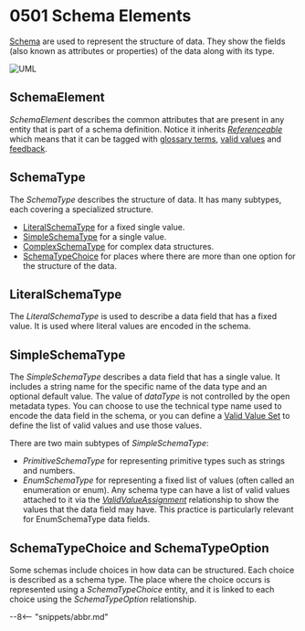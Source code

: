 <!-- SPDX-License-Identifier: CC-BY-4.0 -->
<!-- Copyright Contributors to the ODPi Egeria project. -->

# 0501 Schema Elements

[Schema](/concepts/schema) are used to represent the structure of data.  They show the fields (also known as attributes or properties) of the data along with its type.

![UML](0501-Schema-Elements.svg)

## SchemaElement

*SchemaElement* describes the common attributes that are present in any entity that is part of a schema definition.  Notice it inherits [*Referenceable*](/types/0/0010-Base-Model) which means that it can be tagged with [glossary terms](/types/3/0370-Semantic-Assignment), [valid values](/types/5/0545-Reference-Data) and [feedback](/types/1/0150-Feedback).

## SchemaType

The *SchemaType* describes the structure of data.  It has many subtypes, each covering a specialized structure.

* [LiteralSchemaType](#literalschematype) for a fixed single value.
* [SimpleSchemaType](#simpleschematype) for a single value.
* [ComplexSchemaType](/types/5/0505-Schema-Attributes) for complex data structures.
* [SchemaTypeChoice](#schematypechoice-and-schematypeoption) for places where there are more than one option for the structure of the data.

## LiteralSchemaType

The *LiteralSchemaType* is used to describe a data field that has a fixed value.  It is used where literal values are encoded in the schema. 

## SimpleSchemaType

The *SimpleSchemaType* describes a data field that has a single value.  It includes a string name for the specific name of the data type and an optional default value.   The value of *dataType* is not controlled by the open metadata types.  You can choose to use the technical type name used to encode the data field in the schema, or you can define a [Valid Value Set](/types/5/0545-Reference-Data) to define the list of valid values and use those values.

There are two main subtypes of *SimpleSchemaType*:

* *PrimitiveSchemaType* for representing primitive types such as strings and numbers.
* *EnumSchemaType* for representing a fixed list of values (often called an enumeration or enum).  Any schema type can have a list of valid values attached to it via the [*ValidValueAssignment*](/types/5/0545-Reference-Data) relationship to show the values that the data field may have.  This practice is particularly relevant for EnumSchemaType data fields.

## SchemaTypeChoice and SchemaTypeOption

Some schemas include choices in how data can be structured.  Each choice is described as a schema type.  The place where the choice occurs is represented using a *SchemaTypeChoice* entity, and it is linked to each choice using the *SchemaTypeOption* relationship.







--8<-- "snippets/abbr.md"